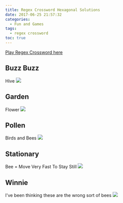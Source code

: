 ```yaml
---
title: Regex Crossword Hexagonal Solutions
date: 2017-06-25 21:57:32
categories:
  - Fun and Games
tags:
  - regex crossword
toc: true
---
```


[Play Regex Crossword here](https://www.regexcrossword.com)

<!--more-->

## Buzz Buzz
Hive
![](/images/regex/hex1.JPG)

## Garden
Flower
![](/images/regex/hex2.JPG)

## Pollen
Birds and Bees
![](/images/regex/hex3.JPG)

## Stationary
Bee = Move Very Fast To Stay Still
![](/images/regex/hex4.JPG)

## Winnie
I've been thinking these are the wrong sort of bees
![](/images/regex/hex5.JPG)
